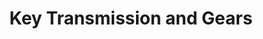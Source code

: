 ---
title: "Key Transmission and Gears"
url: /englewood/key-transmission-and-gears/
shop: Autowerkstatt
---